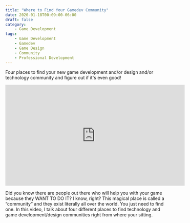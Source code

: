 ```yaml
---
title: "Where to Find Your Gamedev Community"
date: 2020-01-18T00:09:00-06:00
draft: false
category:
    - Game Development
tags:
    - Game Development
    - Gamedev
    - Game Design
    - Community
    - Professional Development
---
```

Four places to find your new game development and/or design and/or technology community and figure out if it's even good!

<!-- more -->

<iframe width="560" height="315" src="https://www.youtube.com/embed/rfxfLZTM7Fk" frameborder="0" allow="accelerometer; autoplay; encrypted-media; gyroscope; picture-in-picture" allowfullscreen></iframe>

Did you know there are people out there who will help you with your game because they WANT TO DO IT? I know, right? This magical place is called a “community” and they exist literally all over the world. You just need to find one. In this video, I talk about four different places to find technology and game development/design communities right from where your sitting. 

